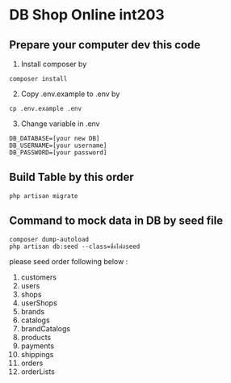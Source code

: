 # DB Shop Online int203
## Prepare your computer dev this code
1. Install composer by
```
composer install
```
2. Copy .env.example to .env by
```
cp .env.example .env
```
3. Change variable in .env
```
DB_DATABASE=[your new DB]
DB_USERNAME=[your username]
DB_PASSWORD=[your password]
```
## Build Table by this order
```
php artisan migrate
```

## Command to mock data in DB by seed file
```
composer dump-autoload
php artisan db:seed --class=ชื่อไฟล์seed
```
please seed order following below : 
1. customers
2. users
3. shops
4. userShops
5. brands
6. catalogs
7. brandCatalogs
8. products
9. payments
10. shippings
11. orders
12. orderLists